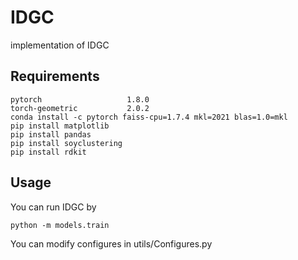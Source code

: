 # IDGC
implementation of IDGC

## Requirements
```
pytorch                   1.8.0             
torch-geometric           2.0.2
conda install -c pytorch faiss-cpu=1.7.4 mkl=2021 blas=1.0=mkl
pip install matplotlib
pip install pandas
pip install soyclustering
pip install rdkit
```
## Usage

You can run IDGC by
```
python -m models.train
```

You can modify configures in utils/Configures.py
 
